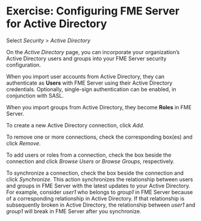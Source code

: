 # Exercise: Configuring FME Server for Active Directory #

Select *Security* > *Active Directory*

On the *Active Directory* page, you can incorporate your organization’s Active Directory users and groups into your FME Server security configuration.

When you import user accounts from Active Directory, they can authenticate as **Users** with FME Server using their Active Directory credentials. Optionally, single-sign authentication can be enabled, in conjunction with SASL.

When you import groups from Active Directory, they become **Roles** in FME Server.

To create a new Active Directory connection, click *Add*.

To remove one or more connections, check the corresponding box(es) and click *Remove*.

To add users or roles from a connection, check the box beside the connection and click *Browse Users* or *Browse Groups*, respectively.

To synchronize a connection, check the box beside the connection and click *Synchronize*. This action synchronizes the relationship between users and groups in FME Server with the latest updates to your Active Directory. For example, consider *user1* who belongs to *group1* in FME Server because of a corresponding relationship in Active Directory. If that relationship is subsequently broken in Active Directory, the relationship between *user1* and *group1* will break in FME Server after you synchronize.
